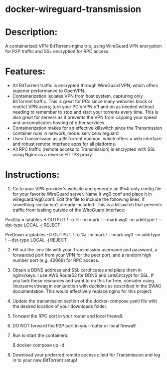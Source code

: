 # docker-wireguard-transmission
# Description:
A containerized VPN-BitTorrent-nginx trio, using WireGuard VPN encryption for P2P traffic and SSL encryption for RPC access.

# Features:
- All BitTorrent traffic is encrypted through WireGuard VPN, which offers superior performance to OpenVPN.
- Containerization isolates VPN from host system, capturing only BitTorrent traffic. This is great for PCs since many websites block or restrict VPN users; turn your PC's VPN off and on as needed without needing to remember to stop and start your torrents every time. This is also great for servers as it prevents the VPN from capping your speed and uncomplicates hosting of other services.
- Containerization makes for an effective killswitch since the Transmission container runs in network_mode: service:wireguard
- Uses Transmission as a BitTorrent daemon, which offers a web interface and robust remote interface apps for all platforms.
- All RPC traffic (remote access to Transmission) is encrypted with SSL using Nginx as a reverse HTTPS proxy.

# Instructions: 
1. Go to your VPN provider's website and generate an IPv4-only config file for your favorite WireGuard server. Name it wg0.conf and place it in wireguard/wg0.conf. Edit the file to include the following lines, if something similar isn't already included. This is a killswitch that prevents traffic from leaking outside of the WireGuard interface:

PostUp = iptables -I OUTPUT ! -o %i -m mark ! --mark wg0 -m addrtype ! --dst-type LOCAL -j REJECT

PreDown = iptables -D OUTPUT ! -o %i -m mark ! --mark wg0 -m addrtype ! --dst-type LOCAL -j REJECT

2. Fill out the .env file with your Transmission username and password, a forwarded port from your VPN for the peer port, and a random high number port (e.g. 42069) for RPC access.
3. Obtain a DDNS address and SSL certificates and place them in nginx/keys. I use AWS Route53 for DDNS and LetsEncrypt for SSL. If you lack these resources and want to do this for free, consider using linuxserver/swag in conjunction with duckdns as described in the SWAG documentation. This would effectively replace nginx for this project.
4. Update the transmission section of the docker-compose.yaml file with the desired location of your downloads folder.
5. Forward the RPC port in your router and local firewall.
6. DO NOT forward the P2P port in your router or local firewall!
7. Run to start the containers:

    $ docker-compose up -d

8. Download your preferred remote access client for Transmission and log in to your new BitTorrent setup!
